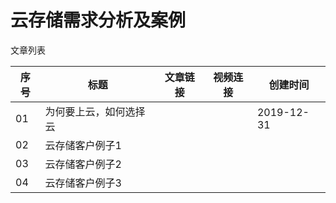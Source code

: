 # 云存储需求分析及案例

文章列表

|序号|标题|文章链接|视频连接|创建时间|
|--|--|--|--|--|
|01|为何要上云，如何选择云|||2019-12-31|
|02|云存储客户例子1||||
|03|云存储客户例子2||||
|04|云存储客户例子3||||
